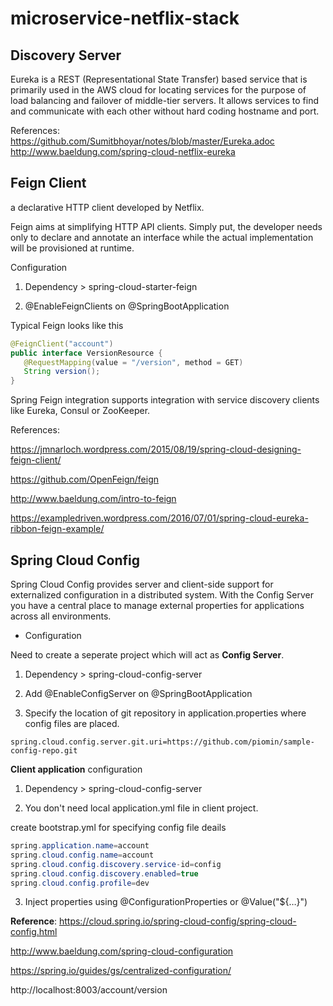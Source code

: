 microservice-netflix-stack
============================

**Discovery Server**
--------------------

Eureka is a REST (Representational State Transfer) based service that is primarily used in the AWS cloud for locating services for the purpose of load balancing and failover of middle-tier servers. It allows services to find and communicate with each other without hard coding hostname and port. 

References: 
https://github.com/Sumitbhoyar/notes/blob/master/Eureka.adoc
http://www.baeldung.com/spring-cloud-netflix-eureka

**Feign Client**
----------------

a declarative HTTP client developed by Netflix.

Feign aims at simplifying HTTP API clients. Simply put, the developer needs only to declare and annotate an interface while the actual implementation will be provisioned at runtime.

Configuration

1. Dependency > spring-cloud-starter-feign

2. @EnableFeignClients on @SpringBootApplication


Typical Feign looks like this
 ```java
@FeignClient("account")
public interface VersionResource {
    @RequestMapping(value = "/version", method = GET)
    String version();
}
 ```
 
Spring Feign integration supports integration with service discovery clients like Eureka, Consul or ZooKeeper.

References:

https://jmnarloch.wordpress.com/2015/08/19/spring-cloud-designing-feign-client/

https://github.com/OpenFeign/feign

http://www.baeldung.com/intro-to-feign

https://exampledriven.wordpress.com/2016/07/01/spring-cloud-eureka-ribbon-feign-example/


**Spring Cloud Config**
-----------------------

Spring Cloud Config provides server and client-side support for externalized configuration in a distributed system. With the Config Server you have a central place to manage external properties for applications across all environments. 

- Configuration

Need to create a seperate project which will act as **Config Server**.

1. Dependency > spring-cloud-config-server

2. Add @EnableConfigServer on @SpringBootApplication

3. Specify the location of git repository in application.properties where config files are placed.

```
spring.cloud.config.server.git.uri=https://github.com/piomin/sample-config-repo.git
```

**Client application** configuration

1. Dependency > spring-cloud-config-server

2. You don't need local application.yml file in client project.

create bootstrap.yml for specifying config file deails

```java
spring.application.name=account
spring.cloud.config.name=account
spring.cloud.config.discovery.service-id=config
spring.cloud.config.discovery.enabled=true
spring.cloud.config.profile=dev
```

3. Inject properties using @ConfigurationProperties or @Value("${…}")

**Reference**: 
https://cloud.spring.io/spring-cloud-config/spring-cloud-config.html

http://www.baeldung.com/spring-cloud-configuration

https://spring.io/guides/gs/centralized-configuration/


http://localhost:8003/account/version
